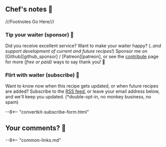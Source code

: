## Chef's notes 📓

///Footnotes Go Here///

### Tip your waiter (sponsor) 👏

Did you receive excellent service? Want to make your waiter happy? (_..and support development of current and future recipes!_) Sponsor me on [Github][github_sponsor] / [Patreon][patreon], or see the [contribute](/community/support/) page for more (_free or paid)_ ways to say thank you! 👏

### Flirt with waiter (subscribe) 💌

Want to know now when this recipe gets updated, or when future recipes are added? Subscribe to the [RSS feed](https://mastodon.social/@geekcookbook_changes.rss), or leave your email address below, and we'll keep you updated. (*double-opt-in, no monkey business, no spam)

--8<-- "convertkit-subscribe-form.html"

## Your comments? 💬

<div id='discourse-comments'></div>

<script type="text/javascript">
  DiscourseEmbed = { discourseUrl: 'https://discourse.geek-kitchen.funkypenguin.co.nz/',
                     discourseEmbedUrl: window.location.protocol + '//' + window.location.hostname + window.location.pathname };

  (function() {
    var d = document.createElement('script'); d.type = 'text/javascript'; d.async = true;
    d.src = DiscourseEmbed.discourseUrl + 'javascripts/embed.js';
    (document.getElementsByTagName('head')[0] || document.getElementsByTagName('body')[0]).appendChild(d);
  })();
</script>

--8<-- "common-links.md"